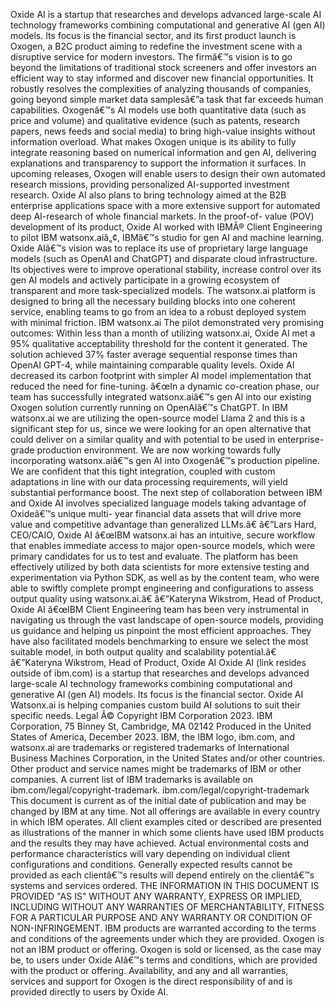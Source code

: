 ﻿Oxide AI is a startup that researches and develops advanced large-scale AI technology frameworks combining computational and generative AI (gen AI) models. Its focus is the financial sector, and its first product launch is Oxogen, a B2C product aiming to redefine the investment scene with a disruptive service for modern investors. The firmâ€™s vision is to go beyond the limitations of traditional stock screeners and offer investors an efficient way to stay informed and discover new financial opportunities. It robustly resolves the complexities of analyzing thousands of companies, going beyond simple market data samplesâ€”a task that far exceeds human capabilities. Oxogenâ€™s AI models use both quantitative data (such as price and volume) and qualitative evidence (such as patents, research papers, news feeds and social media) to bring high-value insights without information overload. What makes Oxogen unique is its ability to fully integrate reasoning based on numerical information and gen AI, delivering explanations and transparency to support the information it surfaces. In upcoming releases, Oxogen will enable users to design their own automated research missions, providing personalized AI-supported investment research. Oxide AI also plans to bring technology aimed at the B2B enterprise applications space with a more extensive support for automated deep AI-research of whole financial markets. In the proof-of- value (POV) development of its product, Oxide AI worked with IBMÂ® Client Engineering to pilot IBM watsonx.aiâ„¢, IBMâ€™s studio for gen AI and machine learning. Oxide AIâ€™s vision was to replace its use of proprietary large language models (such as OpenAI and ChatGPT) and disparate cloud infrastructure. Its objectives were to improve operational stability, increase control over its gen AI models and actively participate in a growing ecosystem of transparent and more task-specialized models. The watsonx.ai platform is designed to bring all the necessary building blocks into one coherent service, enabling teams to go from an idea to a robust deployed system with minimal friction. IBM watsonx.ai The pilot demonstrated very promising outcomes: Within less than a month of utilizing watsonx.ai, Oxide AI met a 95% qualitative acceptability threshold for the content it generated. The solution achieved 37% faster average sequential response times than OpenAI GPT-4, while maintaining comparable quality levels. Oxide AI decreased its carbon footprint with simpler AI model implementation that reduced the need for fine-tuning. â€œIn a dynamic co-creation phase, our team has successfully integrated watsonx.aiâ€™s gen AI into our existing Oxogen solution currently running on OpenAIâ€™s ChatGPT. In IBM watsonx.ai we are utilizing the open-source model Llama 2 and this is a significant step for us, since we were looking for an open alternative that could deliver on a similar quality and with potential to be used in enterprise-grade production environment. We are now working towards fully incorporating watsonx.aiâ€™s gen AI into Oxogenâ€™s production pipeline. We are confident that this tight integration, coupled with custom adaptations in line with our data processing requirements, will yield substantial performance boost. The next step of collaboration between IBM and Oxide AI involves specialized language models taking advantage of Oxideâ€™s unique multi- year financial data assets that will drive more value and competitive advantage than generalized LLMs.â€ â€”Lars Hard, CEO/CAIO, Oxide AI â€œIBM watsonx.ai has an intuitive, secure workflow that enables immediate access to major open-source models, which were primary candidates for us to test and evaluate. The platform has been effectively utilized by both data scientists for more extensive testing and experimentation via Python SDK, as well as by the content team, who were able to swiftly complete prompt engineering and configurations to assess output quality using watsonx.ai.â€ â€”Kateryna Wikstrom, Head of Product, Oxide AI â€œIBM Client Engineering team has been very instrumental in navigating us through the vast landscape of open-source models, providing us guidance and helping us pinpoint the most efficient approaches. They have also facilitated models benchmarking to ensure we select the most suitable model, in both output quality and scalability potential.â€ â€”Kateryna Wikstrom, Head of Product, Oxide AI Oxide AI (link resides outside of ibm.com) is a startup that researches and develops advanced large-scale AI technology frameworks combining computational and generative AI (gen AI) models. Its focus is the financial sector. Oxide AI Watsonx.ai is helping companies custom build AI solutions to suit their specific needs. Legal Â© Copyright IBM Corporation 2023. IBM Corporation, 75 Binney St, Cambridge, MA 02142 Produced in the United States of America, December 2023. IBM, the IBM logo, ibm.com, and watsonx.ai are trademarks or registered trademarks of International Business Machines Corporation, in the United States and/or other countries. Other product and service names might be trademarks of IBM or other companies. A current list of IBM trademarks is available on ibm.com/legal/copyright-trademark. ibm.com/legal/copyright-trademark This document is current as of the initial date of publication and may be changed by IBM at any time. Not all offerings are available in every country in which IBM operates. All client examples cited or described are presented as illustrations of the manner in which some clients have used IBM products and the results they may have achieved. Actual environmental costs and performance characteristics will vary depending on individual client configurations and conditions. Generally expected results cannot be provided as each clientâ€™s results will depend entirely on the clientâ€™s systems and services ordered. THE INFORMATION IN THIS DOCUMENT IS PROVIDED "AS IS" WITHOUT ANY WARRANTY, EXPRESS OR IMPLIED, INCLUDING WITHOUT ANY WARRANTIES OF MERCHANTABILITY, FITNESS FOR A PARTICULAR PURPOSE AND ANY WARRANTY OR CONDITION OF NON-INFRINGEMENT. IBM products are warranted according to the terms and conditions of the agreements under which they are provided. Oxogen is not an IBM product or offering. Oxogen is sold or licensed, as the case may be, to users under Oxide AIâ€™s terms and conditions, which are provided with the product or offering. Availability, and any and all warranties, services and support for Oxogen is the direct responsibility of and is provided directly to users by Oxide AI.
